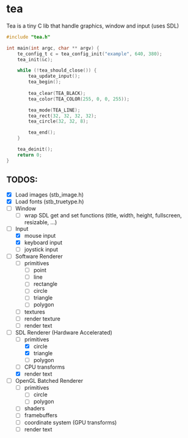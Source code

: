 # tea

Tea is a tiny C lib that handle graphics, window and input (uses SDL)

```c
#include "tea.h"

int main(int argc, char ** argv) {
    te_config_t c = tea_config_init("example", 640, 380);
    tea_init(&c);

    while (!tea_should_close()) {
        tea_update_input();
        tea_begin();
        
        tea_clear(TEA_BLACK);
        tea_color(TEA_COLOR(255, 0, 0, 255));

        tea_mode(TEA_LINE);
        tea_rect(32, 32, 32, 32);
        tea_circle(32, 32, 8);

        tea_end();
    }

    tea_deinit();
    return 0;
}
```

## TODOS:

- [x] Load images (stb_image.h)
- [x] Load fonts (stb_truetype.h)
- [ ] Window
	- [ ] wrap SDL get and set functions (title, width, height, fullscreen, resizable, ...)
- [ ] Input
	- [x] mouse input
	- [x] keyboard input
	- [ ] joystick input
- [ ] Software Renderer
	- [ ] primitives
		- [ ] point
		- [ ] line
		- [ ] rectangle
		- [ ] circle
		- [ ] triangle
		- [ ] polygon
	- [ ] textures
 	- [ ] render texture
 	- [ ] render text
- [ ] SDL Renderer (Hardware Accelerated)
	- [ ] primitives
		- [x] circle
		- [x] triangle
		- [ ] polygon
 	- [ ] CPU transforms
 	- [x] render text
- [ ] OpenGL Batched Renderer
 	- [ ] primitives
		- [ ] circle
		- [ ] polygon
 	- [ ] shaders
 	- [ ] framebuffers
 	- [ ] coordinate system (GPU transforms)
 	- [ ] render text
